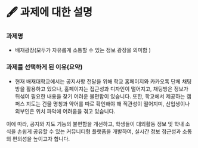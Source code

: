 # 🖋️ 과제에 대한 설명

### 과제명
- 배재광장(모두가 자유롭게 소통할 수 있는 정보 광장을 의미함 )

### 과제를 선택하게 된 이유(요약)
- 현재 배재대학교에서는 공지사항 전달을 위해 학교 홈페이지와 카카오톡 단체 채팅방을 활용하고 있으나, 홈페이지는 접근성과 디자인이 떨어지고, 채팅방은 정보가 뒤섞여 필요한 내용을 찾기 어려운 불편함이 있습니다.
또한, 학교에서 제공하는 캠퍼스 지도는 건물 명칭과 약어를 따로 확인해야 해 직관성이 떨어지며, 신입생이나 외부인은 위치 파악에 어려움을 겪고 있습니다.

이에 따라, 공지와 지도 기능의 불편함을 개선하고, 학생들이 대외활동 정보 및 학내 소식을 손쉽게 공유할 수 있는 커뮤니티형 플랫폼을 개발하여, 실시간 정보 접근성과 소통의 편의성을 높이고자 합니다.
